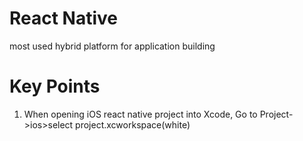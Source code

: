# React Native
most used hybrid platform for application building

# Key Points
1. When opening iOS react native project into Xcode, Go to Project->ios>select project.xcworkspace(white)
